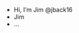 - Hi, I’m Jim @jback16 
- Jim 
- ...

<!---
jback16/jback16 is a ✨ special ✨ repository because its `README.md` (this file) appears on your GitHub profile.
You can click the Preview link to take a look at your changes.
--->
